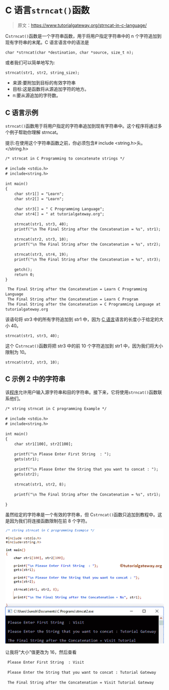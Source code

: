 # C 语言`strncat()`函数

> 原文：<https://www.tutorialgateway.org/strncat-in-c-language/>

C`strncat()`函数是一个字符串函数，用于将用户指定字符串中的 n 个字符追加到现有字符串的末尾。C 语言语言中的语法是

```
char *strncat(char *destination, char *source, size_t n);
```

或者我们可以简单地写为:

```
strncat(str1, str2, string_size);
```

*   来源:要附加到目标的有效字符串
*   目标:这是函数将从源追加字符的地方。
*   n:要从源追加的字符数。

## C 语言示例

`strncat()`函数用于将用户指定的字符串追加到现有字符串中。这个程序将通过多个例子帮助你理解 strncat。

提示:在使用这个字符串函数之前，你必须包含# include <string.h>头。</string.h>

```
/* strncat in C Programming to concatenate strings */

# include <stdio.h> 
# include<string.h>

int main()
{
   	char str1[] = "Learn";
   	char str2[] = "Learn";

   	char str3[] = " C Programming Language";
   	char str4[] = " at tutorialgateway.org";

   	strncat(str1, str3, 40);		
   	printf("\n The Final String after the Concatenation = %s", str1);

   	strncat(str2, str3, 10);
   	printf("\n The Final String after the Concatenation = %s", str2);

   	strncat(str3, str4, 19);
   	printf("\n The Final String after the Concatenation = %s", str3);

	getch();
	return 0;
}
```

```
 The Final String after the Concatenation = Learn C Programming Language
 The Final String after the Concatenation = Learn C Program
 The Final String after the Concatenation = C Programming Language at tutorialgateway.org
```

该语句将 str3 中的所有字符追加到 str1 中，因为 [C 语言](https://www.tutorialgateway.org/c-programming/)语言的长度小于给定的大小 40。

```
strncat(str1, str3, 40);
```

这个 C`strncat()`函数将把 str3 中的前 10 个字符追加到 str1 中，因为我们将大小限制为 10。

```
strncat(str2, str3, 10);
```

## C 示例 2 中的字符串

该[程序](https://www.tutorialgateway.org/c-programming-examples/)允许用户输入源字符串和目的字符串。接下来，它将使用`strncat()`函数联系他们。

```
/* string strncat in C programming Example */

# include <stdio.h> 
# include<string.h>

int main()
{
	char str1[100], str2[100];

	printf("\n Please Enter First String  : ");
	gets(str1);	

	printf("\n Please Enter the String that you want to concat : ");
	gets(str2);	

	strncat(str1, str2, 8);

 	printf("\n The Final String after the Concatenation = %s", str1);

}
```

虽然给定的字符串是一个有效的字符串，但 C`strncat()`函数只追加到教程中。这是因为我们将连接函数限制在前 8 个字符。

![strncat in C Language 2](img/6a6fbe5adab7f164b9e33881f211aff0.png)

让我将“大小”值更改为 16，然后查看

```
 Please Enter First String  : Visit

 Please Enter the String that you want to concat : Tutorial Gateway

 The Final String after the Concatenation = Visit Tutorial Gateway
```